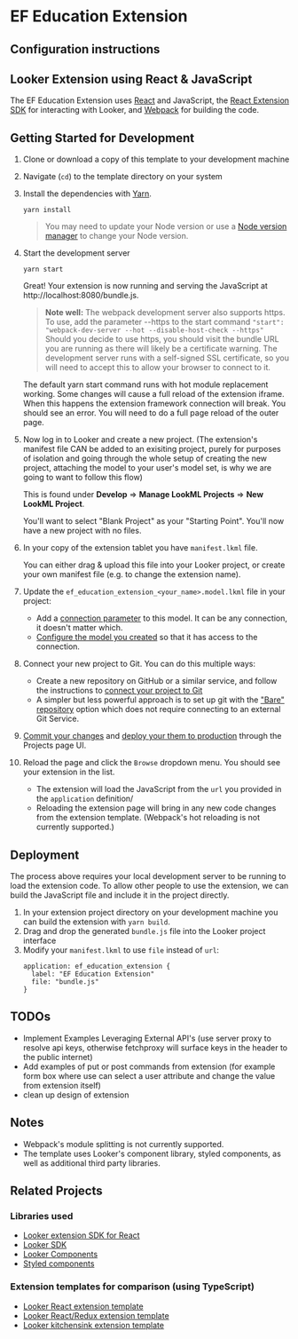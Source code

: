 # EF Education Extension

## Configuration instructions

## Looker Extension using React & JavaScript

The EF Education Extension uses [React](https://reactjs.org/) and JavaScript, the [React Extension SDK](https://github.com/looker-open-source/extension-sdk-react) for interacting with Looker, and [Webpack](https://webpack.js.org/) for building the code.

## Getting Started for Development

1. Clone or download a copy of this template to your development machine
2. Navigate (`cd`) to the template directory on your system
3. Install the dependencies with [Yarn](https://yarnpkg.com/).

    ```
    yarn install
    ```

    > You may need to update your Node version or use a [Node version manager](https://github.com/nvm-sh/nvm) to change your Node version.
4.  Start the development server
    ```
    yarn start
    ```

    Great! Your extension is now running and serving the JavaScript at http://localhost:8080/bundle.js.

    > __Note well:__ The webpack development server also supports https. To use, add the parameter --https to the start command
    `"start": "webpack-dev-server --hot --disable-host-check --https"`
    Should you decide to use https, you should visit the bundle URL you are running as there will likely be a certificate warning. The development server runs with a self-signed SSL certificate, so you will need to accept this to allow your browser to connect to it.

    The default yarn start command runs with hot module replacement working. Some changes will cause a full reload of the extension iframe. When this happens the extension framework connection will break. You should see an error. You will need to do a full page reload of the outer page.
5. Now log in to Looker and create a new project. (The extension's manifest file CAN be added to an exisiting project, purely for purposes of isolation and going through the whole setup of creating the new project, attaching the model to your user's model set, is why we are going to want to follow this flow)

   This is found under __Develop__ => __Manage LookML Projects__ => __New LookML Project__.

   You'll want to select "Blank Project" as your "Starting Point". You'll now have a new project with no files.
6. In your copy of the extension tablet you have `manifest.lkml` file.

    You can either drag & upload this file into your Looker project, or create your own manifest file (e.g. to change the extension name).
7. Update the `ef_education_extension_<your_name>.model.lkml` file in your project:
    - Add a [connection parameter](https://docs.looker.com/r/lookml/types/model/connection) to this model. It can be any connection, it doesn't matter which.
    - [Configure the model you created](https://docs.looker.com/r/develop/configure-model) so that it has access to the connection.
8. Connect your new project to Git. You can do this multiple ways:
    - Create a new repository on GitHub or a similar service, and follow the instructions to [connect your project to Git](https://docs.looker.com//r/api/pull-request)
    - A simpler but less powerful approach is to set up git with the ["Bare" repository](https://docs.looker.com/r/develop/bare-git-repo) option which does not require connecting to an external Git Service.
9.  [Commit your changes](https://docs.looker.com/r/develop/commit-changes) and [deploy your them to production](https://docs.looker.com/r/develop/deploy-changes) through the Projects page UI.
10. Reload the page and click the `Browse` dropdown menu. You should see your extension in the list.
    - The extension will load the JavaScript from the `url` you provided in the `application` definition/
    - Reloading the extension page will bring in any new code changes from the extension template. (Webpack's hot reloading is not currently supported.)

## Deployment

The process above requires your local development server to be running to load the extension code. To allow other people to use the extension, we can build the JavaScript file and include it in the project directly.

1. In your extension project directory on your development machine you can build the extension with `yarn build`.
2. Drag and drop the generated `bundle.js` file into the Looker project interface
3. Modify your `manifest.lkml` to use `file` instead of `url`:
    ```
    application: ef_education_extension {
      label: "EF Education Extension"
      file: "bundle.js"
    }
    ```
## TODOs

- Implement Examples Leveraging External API's (use server proxy to resolve api keys, otherwise fetchproxy will surface keys in the header to the public internet)
- Add examples of put or post commands from extension (for example form box where use can select a user attribute and change the value from extension itself)
- clean up design of extension

## Notes

- Webpack's module splitting is not currently supported.
- The template uses Looker's component library, styled components, as well as additional third party libraries. 

## Related Projects

### Libraries used

- [Looker extension SDK for React](https://www.npmjs.com/package/@looker/extension-sdk-react)
- [Looker SDK](https://www.npmjs.com/package/@looker/sdk)
- [Looker Components](https://components.looker.com/)
- [Styled components](https://www.styled-components.com/docs)

### Extension templates for comparison (using TypeScript)

- [Looker React extension template](https://github.com/looker-open-source/extension-template-react)
- [Looker React/Redux extension template ](https://github.com/looker-open-source/extension-template-redux)
- [Looker kitchensink extension template ](https://github.com/looker-open-source/extension-template-kitchensink)
